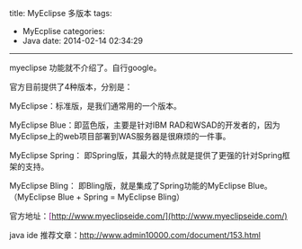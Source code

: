 title: MyEclipse 多版本
tags:
  - MyEcplise
categories:
  - Java
date: 2014-02-14 02:34:29
---

myeclipse 功能就不介绍了。自行google。

官方目前提供了4种版本，分别是：

MyEclipse：标准版，是我们通常用的一个版本。

MyEclipse Blue：即蓝色版，主要是针对IBM RAD和WSAD的开发者的，因为MyEclipse上的web项目部署到WAS服务器是很麻烦的一件事。

MyEclipse Spring： 即Spring版，其最大的特点就是提供了更强的针对Spring框架的支持。

MyEclipse Bling： 即Bling版，就是集成了Spring功能的MyEclipse Blue。（MyEclipse Blue + Spring = MyEclipse Bling）

官方地址：<span style="text-decoration: underline;"><span style="color: #810081;">[http://www.myeclipseide.com/](http://www.myeclipseide.com/)</span></span>

java ide 推荐文章：http://www.admin10000.com/document/153.html